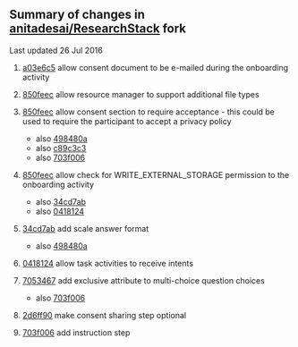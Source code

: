 Summary of changes in [anitadesai/ResearchStack](https://github.com/anitadesai/ResearchStack) fork
---
Last updated 26 Jul 2016

1. [a03e6c5](https://github.com/anitadesai/ResearchStack/commit/a03e6c5761c9c529f38d6448a89aac00c80e249b) allow consent document to be e-mailed during the onboarding activity

2. [850feec](https://github.com/anitadesai/ResearchStack/commit/850feecc2e67354d8c8fd37b6987814543451a75) allow resource manager to support additional file types

3. [850feec](https://github.com/anitadesai/ResearchStack/commit/850feecc2e67354d8c8fd37b6987814543451a75) allow consent section to require acceptance - this could be used to require the participant to accept a privacy policy
    * also [498480a](https://github.com/anitadesai/ResearchStack/commit/498480a3d76b11b594fb433836beb02755a7f581)
    * also [c89c3c3](https://github.com/anitadesai/ResearchStack/commit/c89c3c3278b88034538afd7dad50e9ab75b027dd)
    * also [703f006](https://github.com/anitadesai/ResearchStack/commit/703f0063a4796a82cb208cbfcb7351d58896371b)

4. [850feec](https://github.com/anitadesai/ResearchStack/commit/850feecc2e67354d8c8fd37b6987814543451a75) allow check for WRITE_EXTERNAL_STORAGE permission to the onboarding activity
    * also [34cd7ab](https://github.com/anitadesai/ResearchStack/commit/34cd7ab6d50cb993d3b20a472b3d8f9cd6a3a429)
    * also [0418124](https://github.com/anitadesai/ResearchStack/commit/0418124691d520e1f9f3f12c10f768bd0474ebff)

5. [34cd7ab](https://github.com/anitadesai/ResearchStack/commit/34cd7ab6d50cb993d3b20a472b3d8f9cd6a3a429) add scale answer format
    * also [498480a](https://github.com/anitadesai/ResearchStack/commit/498480a3d76b11b594fb433836beb02755a7f581)

6. [0418124](https://github.com/anitadesai/ResearchStack/commit/0418124691d520e1f9f3f12c10f768bd0474ebff) allow task activities to receive intents

7. [7053467](https://github.com/anitadesai/ResearchStack/commit/70534673bf2564b3ba8d79a484d06363f8e9a96e) add exclusive attribute to multi-choice question choices
    * also [703f006](https://github.com/anitadesai/ResearchStack/commit/703f0063a4796a82cb208cbfcb7351d58896371b)

8. [2d6ff90](https://github.com/anitadesai/ResearchStack/commit/2d6ff9032bf8abc06a442508e52a56c80dea26e0) make consent sharing step optional 

9. [703f006](https://github.com/anitadesai/ResearchStack/commit/703f0063a4796a82cb208cbfcb7351d58896371b) add instruction step 
